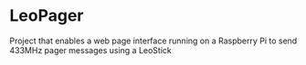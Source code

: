 # LeoPager
Project that enables a web page interface running on a Raspberry Pi to send 433MHz pager messages using a LeoStick
